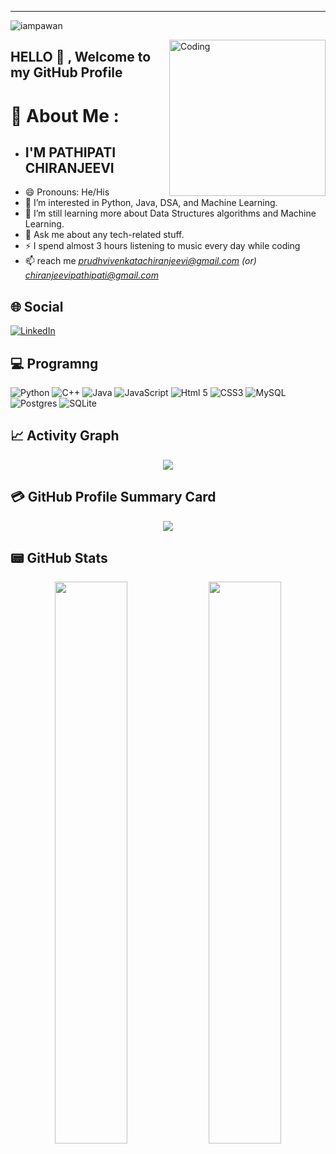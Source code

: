 
<hr />
<p align="left"> <img src="https://komarev.com/ghpvc/?username=Pchiranjeevi06&label=Views&color=blue&style=plastic&style=for-the-badge" alt="iampawan" /> </p>
<img align="right" alt="Coding" width="250" height="250" src="https://media.giphy.com/media/USV0ym3bVWQJJmNu3N/giphy.gif">

<h2 align="left"> 
  HELLO 👋 ,  Welcome to my GitHub Profile </h2>
  
# 💫 About Me :
-  ## I'M PATHIPATI CHIRANJEEVI
- 😄 Pronouns: He/His
- 👀 I’m interested in Python, Java, DSA, and Machine Learning.
- 🌱 I’m still learning more about Data Structures algorithms and Machine Learning.
- 💬 Ask me about any tech-related stuff.
- ⚡ I spend almost 3 hours listening to music every day while coding
- 📫 reach me *prudhvivenkatachiranjeevi@gmail.com (or) chiranjeevipathipati@gmail.com*


## 🌐 Social
[![LinkedIn](https://img.shields.io/badge/LinkedIn-0077B5?style=for-the-badge&logo=linkedin&logoColor=white)](https://www.linkedin.com/in/chiranjeevi2002)

## 💻 Programng
![Python](https://img.shields.io/badge/Python-3776AB?style=for-the-badge&logo=python&logoColor=white) 
![C++](https://img.shields.io/badge/C%2B%2B-00599C?style=for-the-badge&logo=c%2B%2B&logoColor=white) 
![Java](https://img.shields.io/badge/java-%23ED8B00.svg?style=for-the-badge&logo=java&logoColor=white) 
![JavaScript](https://img.shields.io/badge/javascript-%23323330.svg?style=for-the-badge&logo=javascript&logoColor=%23F7DF1E) 
![Html 5](https://img.shields.io/badge/HTML5-E34F26?style=for-the-badge&logo=html5&logoColor=white) 
![CSS3](https://img.shields.io/badge/CSS3-1572B6?style=for-the-badge&logo=css3&logoColor=white) 
![MySQL](https://img.shields.io/badge/mysql-%2300f.svg?style=for-the-badge&logo=mysql&logoColor=white) 
![Postgres](https://img.shields.io/badge/postgres-%23316192.svg?style=for-the-badge&logo=postgresql&logoColor=white) 
![SQLite](https://img.shields.io/badge/sqlite-%2307405e.svg?style=for-the-badge&logo=sqlite&logoColor=white) 

## 📈 Activity Graph
<p align="center">
	<img src="https://activity-graph.herokuapp.com/graph?username=Pchiranjeevi06&theme=minimal"/>
</p>

## 💳 GitHub Profile Summary Card
<p align="center">
  <img src="https://github-profile-summary-cards.vercel.app/api/cards/profile-details?username=Pchiranjeevi06&theme=vue"/>
</p>

## 📟 GitHub Stats
<p align="center">
	<img width="48%" src="https://github-readme-stats.vercel.app/api?username=Pchiranjeevi06&show_icons=true&theme=vue" />
	<img width="48%" src="https://github-readme-streak-stats.herokuapp.com/?user=Pchiranjeevi06&theme=vue" />
</p>


</div>

<!--
Pchiranjeevi06/Pchiranjeevi06 is a ✨ _special_ ✨ repository because its `README.md` (this file) appears on your GitHub profile.
You can click the Preview link to take a look at your changes.
--->
